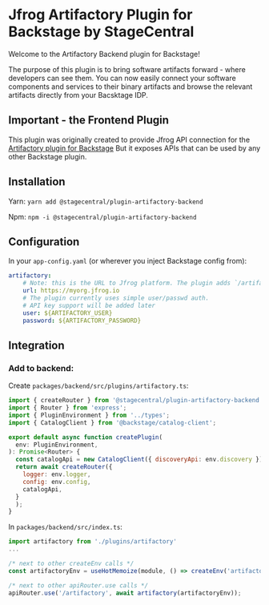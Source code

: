 # Jfrog Artifactory Plugin for Backstage by StageCentral

Welcome to the Artifactory Backend plugin for Backstage!

The purpose of this plugin is to bring software artifacts forward - where developers can see them.
You can now easily connect your software components and services to their binary artifacts and browse the relevant artifacts directly from your Bacsktage IDP.

## Important - the Frontend Plugin

This plugin was originally created to provide Jfrog API connection for the [Artifactory plugin for Backstage](https://www.npmjs.com/package/@stagecentral/plugin-artifactory) 
But it exposes APIs that can be used by any other Backstage plugin.

## Installation

Yarn:
`yarn add @stagecentral/plugin-artifactory-backend`

Npm:
`npm -i @stagecentral/plugin-artifactory-backend`

## Configuration

In your `app-config.yaml` (or wherever you inject Backstage config from):
```yaml
artifactory:
    # Note: this is the URL to Jfrog platform. The plugin adds `/artifactory` to this path.
    url: https://myorg.jfrog.io
    # The plugin currently uses simple user/passwd auth.
    # API key support will be added later
    user: ${ARTIFACTORY_USER}
    password: ${ARTIFACTORY_PASSWORD}
```

## Integration

### Add to backend:
Create `packages/backend/src/plugins/artifactory.ts`:

```javascript
import { createRouter } from '@stagecentral/plugin-artifactory-backend';
import { Router } from 'express';
import { PluginEnvironment } from '../types';
import { CatalogClient } from '@backstage/catalog-client';

export default async function createPlugin(
  env: PluginEnvironment,
): Promise<Router> {
  const catalogApi = new CatalogClient({ discoveryApi: env.discovery });
  return await createRouter({
    logger: env.logger,
    config: env.config,
    catalogApi,
  }
  );
}
```

In `packages/backend/src/index.ts`:

```javascript
import artifactory from './plugins/artifactory'
...

/* next to other createEnv calls */
const artifactoryEnv = useHotMemoize(module, () => createEnv('artifactory'));

/* next to other apiRouter.use calls */
apiRouter.use('/artifactory', await artifactory(artifactoryEnv));

```